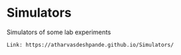 # Simulators

Simulators of some lab experiments 

    Link: https://atharvasdeshpande.github.io/Simulators/   